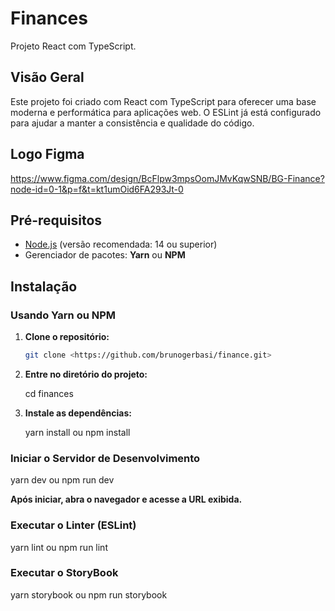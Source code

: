 # Finances

Projeto React com TypeScript.

## Visão Geral

Este projeto foi criado com React com TypeScript para oferecer uma base moderna e performática para aplicações web. O ESLint já está configurado para ajudar a manter a consistência e qualidade do código.

## Logo Figma
<https://www.figma.com/design/BcFlpw3mpsOomJMvKqwSNB/BG-Finance?node-id=0-1&p=f&t=kt1umOid6FA293Jt-0>

## Pré-requisitos

- [Node.js](https://nodejs.org/) (versão recomendada: 14 ou superior)
- Gerenciador de pacotes: **Yarn** ou **NPM**

## Instalação

### Usando Yarn ou NPM

1. **Clone o repositório:**

   ```bash
   git clone <https://github.com/brunogerbasi/finance.git>


2. **Entre no diretório do projeto:**
   
   cd finances

3. **Instale as dependências:**

   yarn install
   ou
   npm install


### Iniciar o Servidor de Desenvolvimento

   yarn dev
   ou
   npm run dev

**Após iniciar, abra o navegador e acesse a URL exibida.**


### Executar o Linter (ESLint)

   yarn lint
   ou
   npm run lint


### Executar o StoryBook

   yarn storybook
   ou
   npm run storybook

